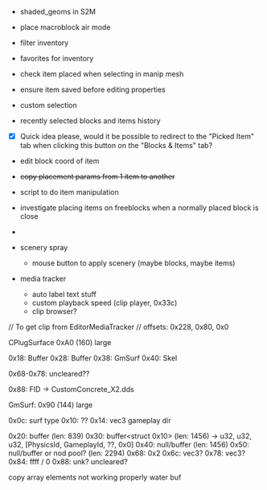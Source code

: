 - shaded_geoms in S2M

- place macroblock air mode
- filter inventory
- favorites for inventory
- check item placed when selecting in manip mesh
- ensure item saved before editing properties
- custom selection
- recently selected blocks and items history
- [x] Quick idea please, would it be possible to redirect to the "Picked Item" tab when clicking this button on the "Blocks & Items" tab?
- edit block coord of item


- ~~copy placement params from 1 item to another~~
- script to do item manipulation
- investigate placing items on freeblocks when a normally placed block is close
-

- scenery spray
  - mouse button to apply scenery (maybe blocks, maybe items)

- media tracker
  - auto label text stuff
  - custom playback speed (clip player, 0x33c)
  - clip browser?

// To get clip from EditorMediaTracker
// offsets: 0x228, 0x80, 0x0


CPlugSurface 0xA0 (160) large

0x18: Buffer<CPlugMaterial>
0x28: Buffer<GmSurfaceIds>
0x38: GmSurf
0x40: Skel

0x68-0x78: uncleared??

0x88: FID -> CustomConcrete_X2.dds



GmSurf: 0x90 (144) large

0x0c: surf type
0x10: ??
0x14: vec3 gameplay dir

0x20: buffer (len: 839)
0x30: buffer<struct 0x10> (len: 1456)
    -> u32, u32, u32, [PhysicsId, GameplayId, ??, 0x0]
0x40: null/buffer (len: 1456)
0x50: null/buffer or nod pool? (len: 2294)
0x68: 0x2
0x6c: vec3?
0x78: vec3?
0x84: ffff / 0
0x88: unk? uncleared?





copy array elements not working properly
water buf
